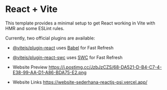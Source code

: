 # React + Vite

This template provides a minimal setup to get React working in Vite with HMR and some ESLint rules.

Currently, two official plugins are available:

- [@vitejs/plugin-react](https://github.com/vitejs/vite-plugin-react/blob/main/packages/plugin-react/README.md) uses [Babel](https://babeljs.io/) for Fast Refresh
- [@vitejs/plugin-react-swc](https://github.com/vitejs/vite-plugin-react-swc) uses [SWC](https://swc.rs/) for Fast Refresh

- Website Preview 
https://i.postimg.cc/JzbJzCZS/68-DA521-D-B4-C7-4-E38-99-AA-D1-A86-BDA75-E2.png

- Website Links
https://website-sederhana-reactjs-psi.vercel.app/
